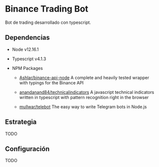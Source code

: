 # Binance Trading Bot

Bot de trading desarrollado con typescript.

## Dependencias

-   Node v12.16.1

-   Typescript v4.1.3

-   NPM Packages

    -   [Ashlar/binance-api-node](https://github.com/Ashlar/binance-api-node) A complete and heavily tested wrapper with typings for the Binance API

    -   [anandanand84/technicalindicators](https://github.com/anandanand84/technicalindicators) A javascript technical indicators written in typescript with pattern recognition right in the browser

    -   [mullwar/telebot](https://github.com/mullwar/telebot) The easy way to write Telegram bots in Node.js

## Estrategia

TODO

## Configuración

TODO
